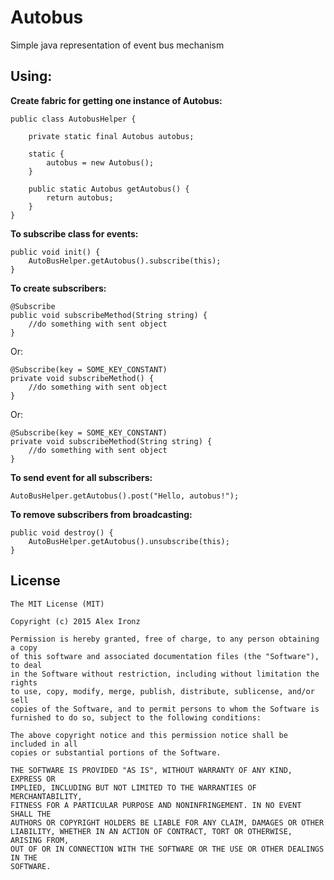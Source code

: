 # Autobus
Simple java representation of event bus mechanism

Using:
--------

**Create fabric for getting one instance of Autobus:**

    public class AutobusHelper {
    
        private static final Autobus autobus;
        
        static {
            autobus = new Autobus();
        }
        
        public static Autobus getAutobus() {
            return autobus;
        }
    }
    

**To subscribe class for events:**

    public void init() {
        AutoBusHelper.getAutobus().subscribe(this);
    }
    

**To create subscribers:**

    @Subscribe
    public void subscribeMethod(String string) {
        //do something with sent object
    }    
    
Or:
    
    @Subscribe(key = SOME_KEY_CONSTANT)
    private void subscribeMethod() {
        //do something with sent object
    } 
       
Or:
    
    @Subscribe(key = SOME_KEY_CONSTANT)
    private void subscribeMethod(String string) {
        //do something with sent object
    }

    
**To send event for all subscribers:**

    AutoBusHelper.getAutobus().post("Hello, autobus!");
    

**To remove subscribers from broadcasting:**

    public void destroy() {
        AutoBusHelper.getAutobus().unsubscribe(this);
    }
    
    
License
-------
    The MIT License (MIT)
    
    Copyright (c) 2015 Alex Ironz
    
    Permission is hereby granted, free of charge, to any person obtaining a copy
    of this software and associated documentation files (the "Software"), to deal
    in the Software without restriction, including without limitation the rights
    to use, copy, modify, merge, publish, distribute, sublicense, and/or sell
    copies of the Software, and to permit persons to whom the Software is
    furnished to do so, subject to the following conditions:
    
    The above copyright notice and this permission notice shall be included in all
    copies or substantial portions of the Software.
    
    THE SOFTWARE IS PROVIDED "AS IS", WITHOUT WARRANTY OF ANY KIND, EXPRESS OR
    IMPLIED, INCLUDING BUT NOT LIMITED TO THE WARRANTIES OF MERCHANTABILITY,
    FITNESS FOR A PARTICULAR PURPOSE AND NONINFRINGEMENT. IN NO EVENT SHALL THE
    AUTHORS OR COPYRIGHT HOLDERS BE LIABLE FOR ANY CLAIM, DAMAGES OR OTHER
    LIABILITY, WHETHER IN AN ACTION OF CONTRACT, TORT OR OTHERWISE, ARISING FROM,
    OUT OF OR IN CONNECTION WITH THE SOFTWARE OR THE USE OR OTHER DEALINGS IN THE
    SOFTWARE.

